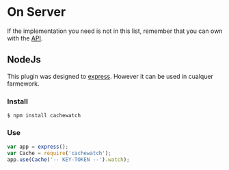 # On Server

If the implementation you need is not in this list, remember that you can own with the [API](../api/#put-page).

## NodeJs

This plugin was designed to [express](http://expressjs.com/). However it can be used in cualquer farmework.

### Install

```
$ npm install cachewatch
```

### Use

```javascript
var app = express();
var Cache = require('cachewatch');
app.use(Cache('-- KEY-TOKEN --').watch);
```
